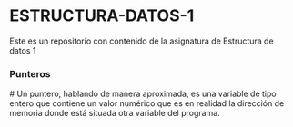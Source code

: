 # ESTRUCTURA-DATOS-1
Este es un repositorio con contenido de la asignatura de Estructura de datos 1
<h3>Punteros</h3>
#
Un puntero, hablando de manera aproximada, es una variable de tipo entero que contiene un valor numérico que es en realidad la dirección de memoria donde está situada otra variable del programa.

